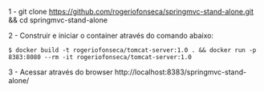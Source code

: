 1 - git clone https://github.com/rogeriofonseca/springmvc-stand-alone.git && cd springmvc-stand-alone

2 - Construir e iniciar o container através do comando abaixo:

   ``$ docker build -t rogeriofonseca/tomcat-server:1.0 . && docker run -p 8383:8080 --rm -it rogeriofonseca/tomcat-server:1.0``

3 - Acessar através do browser http://localhost:8383/springmvc-stand-alone/

